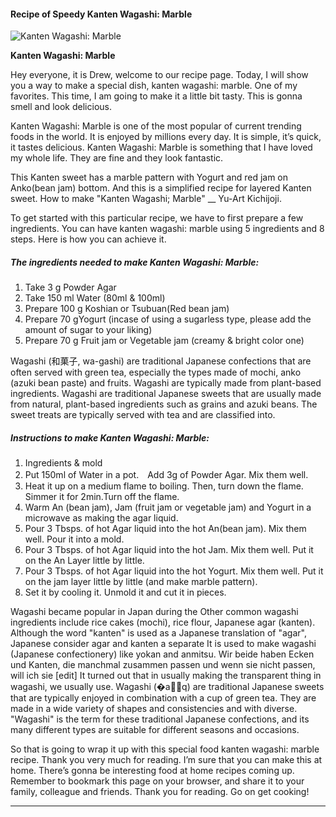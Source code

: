             

#### Recipe of Speedy Kanten Wagashi: Marble

![Kanten Wagashi: Marble](https://img-global.cpcdn.com/recipes/e8f2573792c83d03/751x532cq70/kanten-wagashi-marble-recipe-main-photo.jpg)

**Kanten Wagashi: Marble**

Hey everyone, it is Drew, welcome to our recipe page. Today, I will show you a way to make a special dish, kanten wagashi: marble. One of my favorites. This time, I am going to make it a little bit tasty. This is gonna smell and look delicious.

Kanten Wagashi: Marble is one of the most popular of current trending foods in the world. It is enjoyed by millions every day. It is simple, it’s quick, it tastes delicious. Kanten Wagashi: Marble is something that I have loved my whole life. They are fine and they look fantastic.

This Kanten sweet has a marble pattern with Yogurt and red jam on Anko(bean jam) bottom. And this is a simplified recipe for layered Kanten sweet. How to make "Kanten Wagashi; Marble" \_\_ Yu-Art Kichijoji.

To get started with this particular recipe, we have to first prepare a few ingredients. You can have kanten wagashi: marble using 5 ingredients and 8 steps. Here is how you can achieve it.

##### The ingredients needed to make Kanten Wagashi: Marble:

1.  Take 3 g Powder Agar
2.  Take 150 ml Water (80ml & 100ml)
3.  Prepare 100 g Koshian or Tsubuan(Red bean jam)
4.  Prepare 70 gYogurt (incase of using a sugarless type, please add the amount of sugar to your liking)
5.  Prepare 70 g Fruit jam or Vegetable jam (creamy & bright color one)

Wagashi (和菓子, wa-gashi) are traditional Japanese confections that are often served with green tea, especially the types made of mochi, anko (azuki bean paste) and fruits. Wagashi are typically made from plant-based ingredients. Wagashi are traditional Japanese sweets that are usually made from natural, plant-based ingredients such as grains and azuki beans. The sweet treats are typically served with tea and are classified into.

##### Instructions to make Kanten Wagashi: Marble:

1.  Ingredients & mold
2.  Put 150ml of Water in a pot.　Add 3g of Powder Agar. Mix them well.
3.  Heat it up on a medium flame to boiling. Then, turn down the flame. Simmer it for 2min.Turn off the flame.
4.  Warm An (bean jam), Jam (fruit jam or vegetable jam) and Yogurt in a microwave as making the agar liquid.
5.  Pour 3 Tbsps. of hot Agar liquid into the hot An(bean jam). Mix them well. Pour it into a mold.
6.  Pour 3 Tbsps. of hot Agar liquid into the hot Jam. Mix them well. Put it on the An Layer little by little.
7.  Pour 3 Tbsps. of hot Agar liquid into the hot Yogurt. Mix them well. Put it on the jam layer little by little (and make marble pattern).
8.  Set it by cooling it. Unmold it and cut it in pieces.

Wagashi became popular in Japan during the Other common wagashi ingredients include rice cakes (mochi), rice flour, Japanese agar (kanten). Although the word "kanten" is used as a Japanese translation of "agar", Japanese consider agar and kanten a separate It is used to make wagashi (Japanese confectionery) like yokan and anmitsu. Wir beide haben Ecken und Kanten, die manchmal zusammen passen und wenn sie nicht passen, will ich sie \[edit\] It turned out that in usually making the transparent thing in wagashi, we usually use. Wagashi (�a�َq) are traditional Japanese sweets that are typically enjoyed in combination with a cup of green tea. They are made in a wide variety of shapes and consistencies and with diverse. "Wagashi" is the term for these traditional Japanese confections, and its many different types are suitable for different seasons and occasions.

So that is going to wrap it up with this special food kanten wagashi: marble recipe. Thank you very much for reading. I’m sure that you can make this at home. There’s gonna be interesting food at home recipes coming up. Remember to bookmark this page on your browser, and share it to your family, colleague and friends. Thank you for reading. Go on get cooking!

* * *